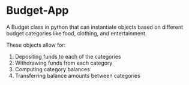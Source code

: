 # Budget-App


A Budget class in python that can instantiate objects based on different budget categories like food, clothing, and entertainment. 

These objects allow for:
1.  Depositing funds to each of the categories
2.  Withdrawing funds from each category
3.  Computing category balances
4.  Transferring balance amounts between categories
